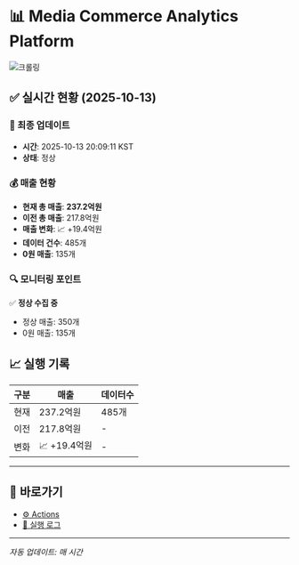 # 📊 Media Commerce Analytics Platform

![크롤링](https://img.shields.io/badge/크롤링-정상-green)

## ✅ 실시간 현황 (2025-10-13)

### 📍 최종 업데이트
- **시간**: 2025-10-13 20:09:11 KST
- **상태**: 정상

### 💰 매출 현황
- **현재 총 매출**: **237.2억원**
- **이전 총 매출**: 217.8억원
- **매출 변화**: 📈 +19.4억원
- **데이터 건수**: 485개
- **0원 매출**: 135개

### 🔍 모니터링 포인트

✅ **정상 수집 중**
- 정상 매출: 350개
- 0원 매출: 135개


## 📈 실행 기록

| 구분 | 매출 | 데이터수 |
|------|------|----------|
| 현재 | 237.2억원 | 485개 |
| 이전 | 217.8억원 | - |
| 변화 | 📈 +19.4억원 | - |

---

## 🔗 바로가기

- [⚙️ Actions](../../actions)
- [📝 실행 로그](../../actions/workflows/daily_scraping.yml)

---

*자동 업데이트: 매 시간*
